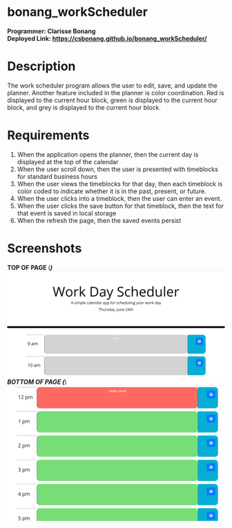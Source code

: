 # bonang_workScheduler
<b> Programmer: Clarisse Bonang </b>  <br> 
<b> Deployed Link: https://csbonang.github.io/bonang_workScheduler/ </b>

# Description 
The work scheduler program allows the user to edit, save, and update the planner. 
Another feature included in the planner is color coordination. Red is displayed to the 
current hour block, green is displayed to the current hour block, and grey is 
displayed to the current hour block. 
# Requirements 
1. When the application opens the planner, then the current day is displayed at the top of the calendar
2. When the user scroll down, then the user is presented with timeblocks for standard business hours
3. When the user views the timeblocks for that day, then each timeblock is color coded to indicate whether it is in the past, present, or future. 
4. When the user clicks into a timeblock, then the user can enter an event. 
5. When the user clicks the save button for that timeblock, then the text for that event is saved in local storage
6. When the refresh the page, then the saved events persist
# Screenshots
<b> TOP OF PAGE </b> 
(___)
![Alt page1](https://github.com/csbonang/bonang_workScheduler/blob/main/final_1.PNG)
<b> BOTTOM OF PAGE </b> 
(___)
![Alt page2](https://github.com/csbonang/bonang_workScheduler/blob/main/final_2.PNG "Bottom of Page")



